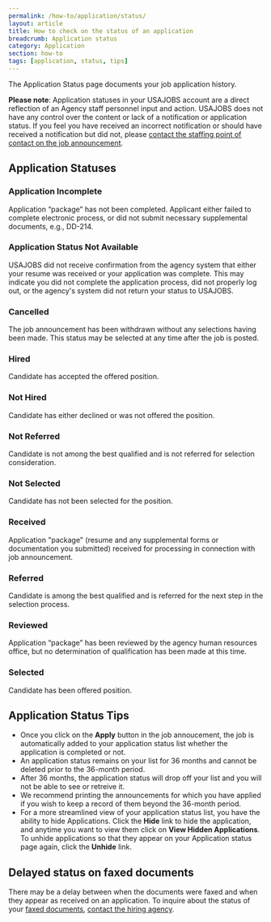 ```yaml
---
permalink: /how-to/application/status/
layout: article
title: How to check on the status of an application
breadcrumb: Application status
category: Application
section: how-to
tags: [application, status, tips]
---
```


The Application Status page documents your job application history.

**Please note**: Application statuses in your USAJOBS account are a direct reflection of an Agency staff personnel input and action. USAJOBS does not have any control over the content or lack of a notification or application status. If you feel you have received an incorrect notification or should have received a notification but did not, please [contact the staffing point of contact on the job announcement](/how-to/application/agency/contact/).

## Application Statuses

### Application Incomplete

Application “package” has not been completed. Applicant either failed to complete electronic process, or did not submit necessary supplemental documents, e.g., DD-214.

### Application Status Not Available

USAJOBS did not receive confirmation from the agency system that either your resume was received or your application was complete. This may indicate you did not complete the application process, did not properly log out, or the agency's system did not return your status to USAJOBS.

### Cancelled

The job announcement has been withdrawn without any selections having been made. This status may be selected at any time after the job is posted.

### Hired

Candidate has accepted the offered position.

### Not Hired

Candidate has either declined or was not offered the position.

### Not Referred

Candidate is not among the best qualified and is not referred for selection consideration.

### Not Selected

Candidate has not been selected for the position.

### Received

Application "package" (resume and any supplemental forms or documentation you submitted) received for processing in connection with job announcement.

### Referred

Candidate is among the best qualified and is referred for the next step in the selection process.

### Reviewed

Application “package” has been reviewed by the agency human resources office, but no determination of qualification has been made at this time.

### Selected

Candidate has been offered position.

## Application Status Tips

* Once you click on the **Apply** button in the job annoucement, the job is automatically added to your application status list whether the application is completed or not.
* An application status remains on your list for 36 months and cannot be deleted prior to the 36-month period.
* After 36 months, the application status will drop off your list and you will not be able to see or retreive it.
* We recommend printing the announcements for which you have applied if you wish to keep a record of them beyond the 36-month period.
* For a more streamlined view of your application status list, you have the ability to hide Applications. Click the **Hide** link to hide the application, and anytime you want to view them click on **View Hidden Applications**. To unhide applications so that they appear on your Application status page again, click the **Unhide** link.


## Delayed status on faxed documents

There may be a delay between when the documents were faxed and when they appear as received on an application. To inquire about the status of your [faxed documents](../../account/documents/fax/), [contact the hiring agency](../agency/contact/).
